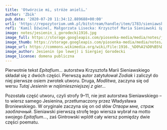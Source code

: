 ```yaml
---
title: 'Otwórzcie mi, stróże anieli…'
author: 'Zbik'
pub_date: '2020-07-20 11:34:12.889688+00:00'
url1: 'https://repozytorium.umk.pl/bitstream/handle/item/1783/sieniawski.pdf'
ref1: 'Kamil Dźwinel, Małgorzata Lisecka: Krzysztof Maria Sieniawski śpiewany. Wokół muzycznej interpretacji tekstu poetyckiego'
image: notes/jesienin_i_gorodecki1916.jpg
image_full: https://storage.googleapis.com/piosenka-media/media/notes/jesienin_i_gorodecki1916.jpg
image_thumb: https://storage.googleapis.com/piosenka-media/media/notes/jesienin_i_gorodecki1916.jpg.0x300_q85_upscale.jpg
image_url: https://commons.wikimedia.org/wiki/File:1916._%D0%A1%D0%B5%D1%80%D0%B3%D0%B5%D0%B9_%D0%95%D1%81%D0%B5%D0%BD%D0%B8%D0%BD_%D0%B8_%D0%A1%D0%B5%D1%80%D0%B3%D0%B5%D0%B9_%D0%93%D0%BE%D1%80%D0%BE%D0%B4%D0%B5
image_author: Jesienin (po lewej) i Siergiej Gorodecki
image_license: domena publiczna
---
```


Pierwotnie tekst _Epitafium…_ autorstwa Krzysztofa Marii Sieniawskiego składał się z dwóch części. Pierwszą autor zatytułował _Zodiak_ i zaliczył do niej pierwsze osiem zwrotek utworu. Druga, _Modlitwa_, zaczyna się od wersu _Tutaj Jesienin w najśmieszniejszej z gier…_ 

Pozostała część utworu, czyli strofy 9–11, nie jest autorstwa Sieniawskiego – to wiersz samego Jesienina, przetłumaczony przez Władysława Broniewskiego. W oryginale zaczyna się on od słów _Отвори мне, страж заоблачный_. Sieniawski pierwszą strofę tego wiersza wybrał na motto swojego _Epitafium…_, zaś Gintrowski wplótł cały wiersz pomiędzy dwie części poematu.